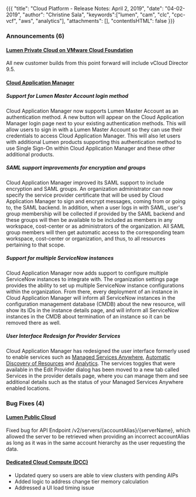 {{{
"title": "Cloud Platform - Release Notes: April 2, 2019",
"date": "04-02-2019",
"author": "Christine Sala",
"keywords":["lumen", "cam", "clc", "cpc-vcf", "aws", "analytics"],
"attachments": [],
"contentIsHTML": false
}}}

### Announcements (6)

#### [Lumen Private Cloud on VMware Cloud Foundation](https://www.ctl.io/lumen-private-cloud-on-vmware-cloud-foundation/)

All new customer builds from this point forward will include vCloud Director 9.5.

#### [Cloud Application Manager](https://www.ctl.io/cloud-application-manager/)

##### Support for Lumen Master Account login method

Cloud Application Manager now supports Lumen Master Account as an authentication method. A new button will appear on the Cloud Application Manager login page next to your existing authentication methods. This will allow users to sign in with a Lumen Master Account so they can use their credentials to access Cloud Application Manager. This will also let users with additional Lumen products supporting this authentication method to use Single Sign-On within Cloud Application Manager and these other additional products.

##### SAML support improvements for encryption and groups

Cloud Application Manager improved its SAML support to include encryption and SAML groups. An organization administrator can now specify the service provider certificate that will be used by Cloud Application Manager to sign and encrypt messages, coming from or going to, the SAML backend. In addition, when a user logs in with SAML, user's group membership will be collected if provided by the SAML backend and these groups will then be available to be included as members in any workspace, cost-center or as administrators of the organization. All SAML group members will then get automatic access to the corresponding team workspace, cost-center or organization, and thus, to all resources pertaining to that scope.

##### Support for multiple ServiceNow instances

Cloud Application Manager now adds support to configure multiple ServiceNow instances to integrate with. The organization settings page provides the ability to set up multiple ServiceNow instance configurations within the organization. From there, every deployment of an instance in Cloud Application Manager will inform all ServiceNow instances in the configuration management database (CMDB) about the new resource, will show its IDs in the instance details page, and will inform all ServiceNow instances in the CMDB about termination of an instance so it can be removed there as well.

##### User Interface Redesign for Provider Services

Cloud Application Manager has redesigned the user interface formerly used to enable services such as [Managed Services Anywhere](https://www.ctl.io/knowledge-base/cloud-application-manager/managed-services/getting-started-with-cam-enable-managed-provider/), [Automatic Discovery of Resources](https://www.ctl.io/knowledge-base/cloud-application-manager/getting-started/register-existing-instance/) and [Analytics](https://www.ctl.io/knowledge-base/cloud-application-manager/analytics/cloudapplicationmanageranalyticsui/). The services toggles that were available in the Edit Provider dialog has been moved to a new tab called Services in the provider details page, where you can manage them and see additional details such as the status of your Managed Services Anywhere enabled locations.

### Bug Fixes (4)

#### [Lumen Public Cloud](https://www.ctl.io/cloud-platform/)

Fixed bug for API Endpoint /v2/servers/{accountAlias}/{serverName}, which allowed the server to be retrieved when providing an incorrect accountAlias as long as it was in the same account hierarchy as the user requesting the data.

#### [Dedicated Cloud Compute (DCC)](https://www.ctl.io/dedicated-cloud-compute/)

* Updated query so users are able to view clusters with pending AIPs
* Added logic to address change tier memory calculation
* Addressed a UI load timing issue

